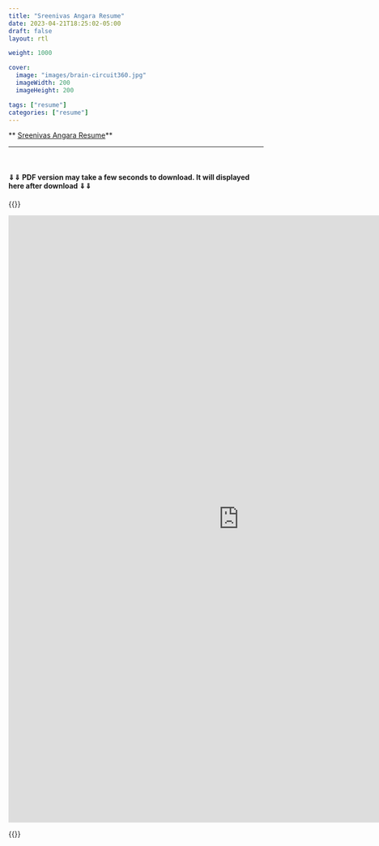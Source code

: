 ```yaml
---
title: "Sreenivas Angara Resume"
date: 2023-04-21T18:25:02-05:00
draft: false
layout: rtl

weight: 1000

cover:
  image: "images/brain-circuit360.jpg"
  imageWidth: 200
  imageHeight: 200

tags: ["resume"]
categories: ["resume"]
---
```


** [Sreenivas Angara Resume](https://1drv.ms/b/s!AvWe2XCN4ByLmSKzYqx5M9UbtfRA?e=fdSbOh)**

<hr>
<br>

#### &dArr;&dArr; PDF version may take a few seconds to download. It will displayed here after download &dArr;&dArr;

{{<rawhtml>}}

<iframe src="https://onedrive.live.com/embed?cid=8B1CE08D70D99EF5&resid=8B1CE08D70D99EF5%213234&authkey=AIBN8wYOOuuZilU&em=2" width="910" height="1200" frameborder="0" scrolling="no"></iframe>

{{</rawhtml>}}
